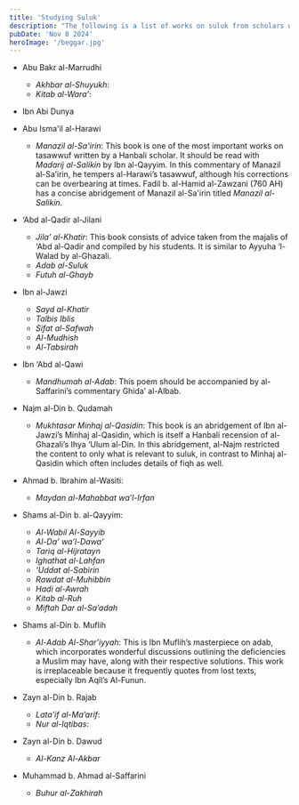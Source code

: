 ```yaml
---
title: 'Studying Suluk'
description: "The following is a list of works on suluk from scholars within the Hanbali madhhab. However, abstract knowledge can only take one to a certain extent in this 'ilm. Most of these works do not require additional reading beforehand." 
pubDate: 'Nov 8 2024'
heroImage: '/beggar.jpg'
---
```


- Abu Bakr al-Marrudhi
    - *Akhbar al-Shuyukh*: 
    - *Kitab al-Wara’*:

- Ibn Abi Dunya

- Abu Isma'il al-Harawi
    - *Manazil al-Sa'irin*: This book is one of the most important works on tasawwuf written by a Hanbali scholar. It should be read with *Madarij al-Salikin* by Ibn al-Qayyim. In this commentary of Manazil al-Sa’irin, he tempers al-Harawi’s tasawwuf, although his corrections can be overbearing at times. Fadil b. al-Hamid al-Zawzani (760 AH) has a concise abridgement of Manazil al-Sa'irin titled *Manazil al-Salikin*.

- ‘Abd al-Qadir al-Jilani
    - *Jila’ al-Khatir*: This book consists of advice taken from the majalis of ‘Abd al-Qadir and compiled by his students. It is similar to Ayyuha ‘l-Walad by al-Ghazali. 
    - *Adab al-Suluk*
    - *Futuh al-Ghayb*

- Ibn al-Jawzi
    - *Sayd al-Khatir*
    - *Talbis Iblis*
    - *Sifat al-Safwah*
    - *Al-Mudhish*
    - *Al-Tabsirah*

- Ibn ‘Abd al-Qawi
    - *Mandhumah al-Adab*: This poem should be accompanied by al-Saffarini’s commentary Ghida’ al-Albab.
    
- Najm al-Din b. Qudamah
    - *Mukhtasar Minhaj al-Qasidin*: This book is an abridgement of Ibn al-Jawzi’s Minhaj al-Qasidin, which is itself a Hanbali recension of al-Ghazali’s Ihya ‘Ulum al-Din. In this abridgement, al-Najm restricted the content to only what is relevant to suluk, in contrast to Minhaj al-Qasidin which often includes details of fiqh as well.

- Ahmad b. Ibrahim al-Wasiti:
    - *Maydan al-Mahabbat wa’l-Irfan*

- Shams al-Din b. al-Qayyim:
    - *Al-Wabil Al-Sayyib*
    - *Al-Da’ wa’l-Dawa’*
    - *Tariq al-Hijratayn*
    - *Ighathat al-Lahfan*
    - *‘Uddat al-Sabirin*
    - *Rawdat al-Muhibbin*
    - *Hadi al-Awrah*
    - *Kitab al-Ruh*
    - *Miftah Dar al-Sa’adah*

- Shams al-Din b. Muflih

    - *Al-Adab Al-Shar’iyyah*: This is Ibn Muflih’s masterpiece on adab, which incorporates wonderful discussions outlining the deficiencies a Muslim may have, along with their respective solutions. This work is irreplaceable because it frequently quotes from lost texts, especially Ibn Aqil’s Al-Funun.

- Zayn al-Din b. Rajab
    - *Lata’if al-Ma’arif*:
    - *Nur al-Iqtibas*:

- Zayn al-Din b. Dawud
    - *Al-Kanz Al-Akbar*

- Muhammad b. Ahmad al-Saffarini
    - *Buhur al-Zakhirah*
